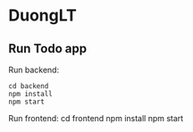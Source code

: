 # DuongLT

## Run Todo app
Run backend:
```
cd backend
npm install
npm start
```
Run frontend:
cd frontend
npm install
npm start